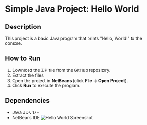 # Simple Java Project: Hello World

## Description
This project is a basic Java program that prints "Hello, World!" to the console.

## How to Run
1. Download the ZIP file from the GitHub repository.
2. Extract the files.
3. Open the project in **NetBeans** (click **File → Open Project**).
4. Click **Run** to execute the program.

## Dependencies
- Java JDK 17+
- NetBeans IDE
  ![Hello World Screenshot](screenshot-2025-02-10.png)
